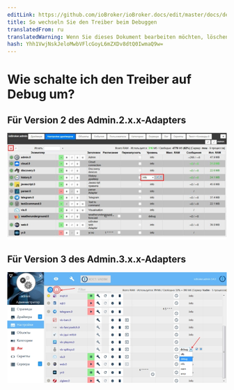```yaml
---
editLink: https://github.com/ioBroker/ioBroker.docs/edit/master/docs/de/faq/_050_advanced/020_enable_debug_level.md
title: So wechseln Sie den Treiber beim Debuggen
translatedFrom: ru
translatedWarning: Wenn Sie dieses Dokument bearbeiten möchten, löschen Sie bitte das Feld "translationsFrom". Andernfalls wird dieses Dokument automatisch erneut übersetzt
hash: Yhh1VwjNskJeloMwbVFlcGoyL6mZXDv8dtQ0IwmaQ9w=
---
```

# Wie schalte ich den Treiber auf Debug um?
## Für Version 2 des Admin.2.x.x-Adapters
![](../../../ru/faq/_050_advanced/media/020_enable_debug_level2.jpg)

## Für Version 3 des Admin.3.x.x-Adapters
![](../../../ru/faq/_050_advanced/media/020_enable_debug_level3.jpg)